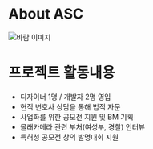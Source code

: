 # About ASC
![바람 이미지](https://user-images.githubusercontent.com/37606666/75672668-8ef52f80-5cc4-11ea-8deb-44b5acdf3123.png)

# 프로젝트 활동내용
- 디자이너 1명 / 개발자 2명 영입
- 현직 변호사 상담을 통해 법적 자문
- 사업화를 위한 공모전 지원 및 BM 기획
- 몰래카메라 관련 부처(여성부, 경찰) 인터뷰
- 특허청 공모전 창의 발명대회 지원

